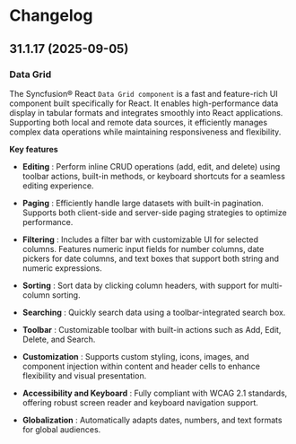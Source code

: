 # Changelog

## 31.1.17 (2025-09-05)

### Data Grid

The Syncfusion® React `Data Grid component` is a fast and feature-rich UI component built specifically for React. It enables high-performance data display in tabular formats and integrates smoothly into React applications. Supporting both local and remote data sources, it efficiently manages complex data operations while maintaining responsiveness and flexibility.

**Key features**

- **Editing** : Perform inline CRUD operations (add, edit, and delete) using toolbar actions, built-in methods, or keyboard shortcuts for a seamless editing experience.

- **Paging** : Efficiently handle large datasets with built-in pagination. Supports both client-side and server-side paging strategies to optimize performance.

- **Filtering** : Includes a filter bar with customizable UI for selected columns. Features numeric input fields for number columns, date pickers for date columns, and text boxes that support both string and numeric expressions.

- **Sorting** : Sort data by clicking column headers, with support for multi-column sorting.

- **Searching** : Quickly search data using a toolbar-integrated search box.

- **Toolbar** : Customizable toolbar with built-in actions such as Add, Edit, Delete, and Search.

- **Customization** : Supports custom styling, icons, images, and component injection within content and header cells to enhance flexibility and visual presentation.

- **Accessibility and Keyboard** : Fully compliant with WCAG 2.1 standards, offering robust screen reader and keyboard navigation support.

- **Globalization** : Automatically adapts dates, numbers, and text formats for global audiences.